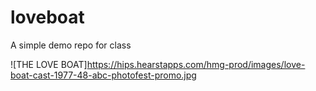 # loveboat
A simple demo repo for class

![THE LOVE BOAT]https://hips.hearstapps.com/hmg-prod/images/love-boat-cast-1977-48-abc-photofest-promo.jpg
